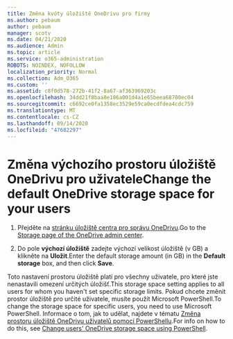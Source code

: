 ```yaml
---
title: Změna kvóty úložiště OneDrivu pro firmy
ms.author: pebaum
author: pebaum
manager: scotv
ms.date: 04/21/2020
ms.audience: Admin
ms.topic: article
ms.service: o365-administration
ROBOTS: NOINDEX, NOFOLLOW
localization_priority: Normal
ms.collection: Adm_O365
ms.custom: ''
ms.assetid: c8f0d578-272b-41f2-8a67-af363969203c
ms.openlocfilehash: 34dd21f8baa8e186a001d4a1e65beea68700ec04
ms.sourcegitcommit: c6692ce0fa1358ec3529e59ca0ecdfdea4cdc759
ms.translationtype: MT
ms.contentlocale: cs-CZ
ms.lasthandoff: 09/14/2020
ms.locfileid: "47682297"
---
```

# <a name="change-the-default-onedrive-storage-space-for-your-users"></a><span data-ttu-id="c2f63-102">Změna výchozího prostoru úložiště OneDrivu pro uživatele</span><span class="sxs-lookup"><span data-stu-id="c2f63-102">Change the default OneDrive storage space for your users</span></span>

1. <span data-ttu-id="c2f63-103">Přejděte na [stránku úložiště centra pro správu OneDrivu](https://admin.onedrive.com/?v=StorageSettings).</span><span class="sxs-lookup"><span data-stu-id="c2f63-103">Go to the [Storage page of the OneDrive admin center](https://admin.onedrive.com/?v=StorageSettings).</span></span>
    
2. <span data-ttu-id="c2f63-104">Do pole **výchozí úložiště** zadejte výchozí velikost úložiště (v GB) a klikněte na **Uložit**.</span><span class="sxs-lookup"><span data-stu-id="c2f63-104">Enter the default storage amount (in GB) in the **Default storage** box, and then click **Save**.</span></span>
    
<span data-ttu-id="c2f63-105">Toto nastavení prostoru úložiště platí pro všechny uživatele, pro které jste nenastavili omezení určitých úložišť.</span><span class="sxs-lookup"><span data-stu-id="c2f63-105">This storage space setting applies to all users for whom you haven't set specific storage limits.</span></span> <span data-ttu-id="c2f63-106">Pokud chcete změnit prostor úložiště pro určité uživatele, musíte použít Microsoft PowerShell.</span><span class="sxs-lookup"><span data-stu-id="c2f63-106">To change the storage space for specific users, you need to use Microsoft PowerShell.</span></span> <span data-ttu-id="c2f63-107">Informace o tom, jak to udělat, najdete v tématu [Změna prostoru úložiště OneDrivu uživatelů pomocí PowerShellu](https://go.microsoft.com/fwlink/?linkid=866402).</span><span class="sxs-lookup"><span data-stu-id="c2f63-107">For info on how to do this, see [Change users' OneDrive storage space using PowerShell](https://go.microsoft.com/fwlink/?linkid=866402).</span></span>
  

